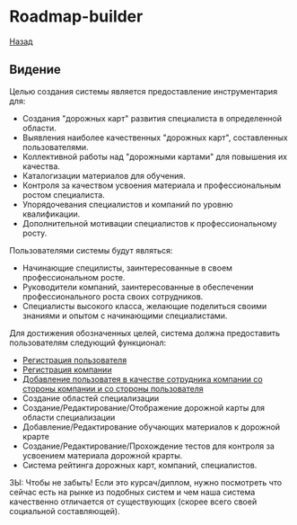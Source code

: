 # Roadmap-builder
[Назад](/README.md#Документация)
## Видение

Целью создания системы является предоставление инструментария для:
- Создания "дорожных карт" развития специалиста в определенной области.
- Выявления наиболее качественных "дорожных карт", составленных пользователями.
- Коллективной работы над "дорожными картами" для повышения их качества.
- Каталогизации материалов для обучения.
- Контроля за качеством усвоения материала и профессиональным ростом специалиста.
- Упорядочевания специалистов и компаний по уровню квалификации.
- Дополнительной мотивации специалистов к профессиональному росту. 

Пользователями системы будут являться:
- Начинающие специлисты, заинтересованные в своем профессиональном росте.
- Руководители компаний, заинтересованные в обеспечении профессионального роста своих сотрудников.
- Специалисты высокого класса, желающие поделиться своими знаниями и опытом с начинающими специалистами.
 
Для достижения обозначенных целей, система должна предоставить пользователям следующий функционал:
- [Регистрация пользователя](UserRegistration.md)
- [Регистрация компании](CompatyRegistration.md)
- [Добавление пользоватея в качестве сотрудника компании со стороны компании и со стороны пользователя](UserToCompanyLink.md)
- Создание областей специализации
- Создание/Редактирование/Отображение дорожной карты для области специализации 
- Добавление/Редактирование обучающих материалов к дорожной крарте
- Создание/Редактирование/Прохождение тестов для контроля за усвоением материала дорожной крарты.
- Система рейтинга дорожных карт, компаний, специалистов.


ЗЫ: 
Чтобы не забыть! Если это курсач/диплом, нужно посмотреть что сейчас есть на рынке из подобных систем и чем наша система
 качественно отличается от существующих (скорее всего своей социальной составляющей).
